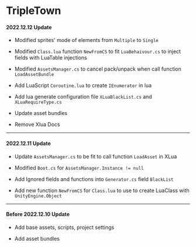 # TripleTown

#### 2022.12.12 Update

- Modified sprites' mode of elements from `Multiple` to `Single`

- Modified `Class.lua` function `NewFromCS` to fit `LuaBehaivour.cs` to inject fields with LuaTable injections

- Modified `AssetsManager.cs` to cancel pack/unpack when call function `LoadAssetBundle`

- Add LuaScript `Coroutine.lua` to create `IEnumerator` in lua

- Add lua generate configuration file `XLuaBlackList.cs` and `XLuaRequireType.cs`

- Update asset bundles

- Remove Xlua Docs

---

#### 2022.12.11 Update

- Update `AssetsManager.cs` to be fit to call function `LoadAsset` in XLua

- Modified `Boot.cs` for `AssetsManager.Instance != null`

- Add Ignored fields and functions into `Generator.cs` field `BlackList`

- Add new function `NewFromCS` for `Class.lua` to use to create LuaClass with `UnityEngine.Object`

 ---

#### Before 2022.12.10 Update

- Add base assets, scripts, project settings

- Add asset bundles
